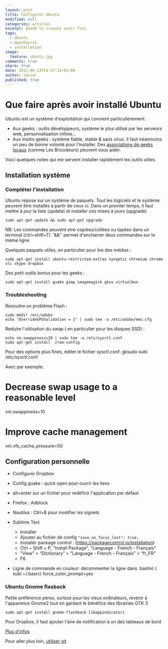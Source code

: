 ```yaml
---
layout: post
title: Configurer Ubuntu
modified: null
categories: articles
excerpt: Quand tu croyais avoir fini
tags: 
  - Ubuntu
  - OpenSource 
  - installation
image: 
  feature: ubuntu.jpg
comments: true
share: true
date: 2015-06-13T14:57:12+02:00
author: xavier
published: true
---
```


# Que faire après avoir installé Ubuntu

Ubuntu est un système d'exploitation qui convient particulièrement:

* Aux geeks : outils développeurs, système le plus utilisé par les serveurs web, personnalisation infinie...
* Aux moins geeks : système fiable, stable & sans virus. Il faut néanmoins un peu de bonne volonté pour l'installer. Des [associations de geeks locaux](https://aful.org/gul) (comme Les Bricodeurs) peuvent vous aider.

Voici quelques notes qui me servent installer rapidement les outils utiles.

## Installation système

###  Compléter l'installation

Ubuntu repose sur un système de paquets. Tout les logiciels et le système peuvent être installés à partir de ceux ci. Dans un premier temps, il faut mettre à jour la liste (update) et installer ces mises à jours (upgrade)

    sudo apt-get update && sudo apt-get upgrade

NB: Les commandes peuvent etre copiées/collées ou tapées dans un terminal (ctrl+shift+T). '&&'' permet d'enchainer deux commandes sur la même ligne

Quelques paquets utiles, en particulier pour lire des médias :

    sudo apt-get install ubuntu-restricted-extras synaptic chromium chrome vlc skype dropbox

Des petit outils bonus pour les geeks :

    sudo apt-get install guake gimp imagemagick gksu virtualbox

### Troubleshooting

Resoudre un problème Flash :

    sudo mkdir /etc/adobe
    echo "OverrideGPUValidation = 1" | sudo tee -a /etc/adobe/mms.cfg

Reduire l'utilisation du swap ( en particulier pour les disques SSD) :

	echo vm.swappiness=20 | sudo tee -a /etc/sysctl.conf
	sudo apt-get install  zram-config 

Pour des options plus fines, éditer le fichier sysctl.conf:
  gksudo subl /etc/sysctl.conf

Avec par exemple:
  # Decrease swap usage to a reasonable level
  vm.swappiness=10
  # Improve cache management
  vm.vfs_cache_pressure=50

## Configuration personnelle

* Configurer Dropbox
* Config guake : quick open pour ouvrir les liens
* alt+enter sur un fichier pour redéfinir l'application par defaut

* Firefox : Adblock
* Nautilus : Ctrl+B pour modifier les signets
* Sublime Text 
  * Installer
  * Ajouter au fichier de config `"save_on_focus_lost": true,`
  * Installer package control : (https://packagecontrol.io/installation)
  * Ctrl + Shift + P, "Install Package", “Language - French - Français”
  * “View” > “Dictionary” > “Language - French - Français” > “fr_FR”
  * F6

* Ligne de commande en couleur:
décommenter la ligne dans .bashrc  ( subl ~/.basrc)
  force_color_prompt=yes

### Ubuntu Gnome flasback

Petite préférence perso, surtout pour les vieux ordinateurs, revenir à l'apparence Gnome2 tout en gardant le bénéfice des librairies GTK 3

	sudo apt-get install gnome-flashback libappindicator1

Pour Dropbox, il faut ajouter l'aire de notification à un des tableaux de bord

[Plus d'infos](http://www.binarytides.com/install-gnome-flashback-ubuntu/)

Pour aller plus loin, [utiliser git](/articles/utiliser-git)

